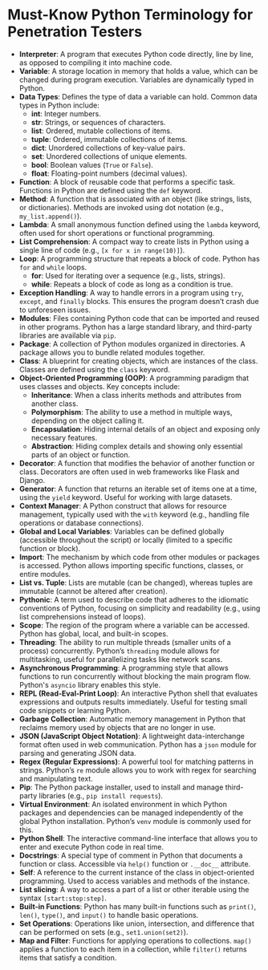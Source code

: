 # Must-Know Python Terminology for Penetration Testers

- **Interpreter**: A program that executes Python code directly, line by line, as opposed to compiling it into machine code.
- **Variable**: A storage location in memory that holds a value, which can be changed during program execution. Variables are dynamically typed in Python.
- **Data Types**: Defines the type of data a variable can hold. Common data types in Python include:
  - **int**: Integer numbers.
  - **str**: Strings, or sequences of characters.
  - **list**: Ordered, mutable collections of items.
  - **tuple**: Ordered, immutable collections of items.
  - **dict**: Unordered collections of key-value pairs.
  - **set**: Unordered collections of unique elements.
  - **bool**: Boolean values (`True` or `False`).
  - **float**: Floating-point numbers (decimal values).
- **Function**: A block of reusable code that performs a specific task. Functions in Python are defined using the `def` keyword.
- **Method**: A function that is associated with an object (like strings, lists, or dictionaries). Methods are invoked using dot notation (e.g., `my_list.append()`).
- **Lambda**: A small anonymous function defined using the `lambda` keyword, often used for short operations or functional programming.
- **List Comprehension**: A compact way to create lists in Python using a single line of code (e.g., `[x for x in range(10)]`).
- **Loop**: A programming structure that repeats a block of code. Python has `for` and `while` loops.
  - **for**: Used for iterating over a sequence (e.g., lists, strings).
  - **while**: Repeats a block of code as long as a condition is true.
- **Exception Handling**: A way to handle errors in a program using `try`, `except`, and `finally` blocks. This ensures the program doesn’t crash due to unforeseen issues.
- **Modules**: Files containing Python code that can be imported and reused in other programs. Python has a large standard library, and third-party libraries are available via `pip`.
- **Package**: A collection of Python modules organized in directories. A package allows you to bundle related modules together.
- **Class**: A blueprint for creating objects, which are instances of the class. Classes are defined using the `class` keyword.
- **Object-Oriented Programming (OOP)**: A programming paradigm that uses classes and objects. Key concepts include:
  - **Inheritance**: When a class inherits methods and attributes from another class.
  - **Polymorphism**: The ability to use a method in multiple ways, depending on the object calling it.
  - **Encapsulation**: Hiding internal details of an object and exposing only necessary features.
  - **Abstraction**: Hiding complex details and showing only essential parts of an object or function.
- **Decorator**: A function that modifies the behavior of another function or class. Decorators are often used in web frameworks like Flask and Django.
- **Generator**: A function that returns an iterable set of items one at a time, using the `yield` keyword. Useful for working with large datasets.
- **Context Manager**: A Python construct that allows for resource management, typically used with the `with` keyword (e.g., handling file operations or database connections).
- **Global and Local Variables**: Variables can be defined globally (accessible throughout the script) or locally (limited to a specific function or block).
- **Import**: The mechanism by which code from other modules or packages is accessed. Python allows importing specific functions, classes, or entire modules.
- **List vs. Tuple**: Lists are mutable (can be changed), whereas tuples are immutable (cannot be altered after creation).
- **Pythonic**: A term used to describe code that adheres to the idiomatic conventions of Python, focusing on simplicity and readability (e.g., using list comprehensions instead of loops).
- **Scope**: The region of the program where a variable can be accessed. Python has global, local, and built-in scopes.
- **Threading**: The ability to run multiple threads (smaller units of a process) concurrently. Python’s `threading` module allows for multitasking, useful for parallelizing tasks like network scans.
- **Asynchronous Programming**: A programming style that allows functions to run concurrently without blocking the main program flow. Python's `asyncio` library enables this style.
- **REPL (Read-Eval-Print Loop)**: An interactive Python shell that evaluates expressions and outputs results immediately. Useful for testing small code snippets or learning Python.
- **Garbage Collection**: Automatic memory management in Python that reclaims memory used by objects that are no longer in use.
- **JSON (JavaScript Object Notation)**: A lightweight data-interchange format often used in web communication. Python has a `json` module for parsing and generating JSON data.
- **Regex (Regular Expressions)**: A powerful tool for matching patterns in strings. Python’s `re` module allows you to work with regex for searching and manipulating text.
- **Pip**: The Python package installer, used to install and manage third-party libraries (e.g., `pip install requests`).
- **Virtual Environment**: An isolated environment in which Python packages and dependencies can be managed independently of the global Python installation. Python’s `venv` module is commonly used for this.
- **Python Shell**: The interactive command-line interface that allows you to enter and execute Python code in real time.
- **Docstrings**: A special type of comment in Python that documents a function or class. Accessible via `help()` function or `.__doc__` attribute.
- **Self**: A reference to the current instance of the class in object-oriented programming. Used to access variables and methods of the instance.
- **List slicing**: A way to access a part of a list or other iterable using the syntax `[start:stop:step]`.
- **Built-in Functions**: Python has many built-in functions such as `print()`, `len()`, `type()`, and `input()` to handle basic operations.
- **Set Operations**: Operations like union, intersection, and difference that can be performed on sets (e.g., `set1.union(set2)`).
- **Map and Filter**: Functions for applying operations to collections. `map()` applies a function to each item in a collection, while `filter()` returns items that satisfy a condition.

